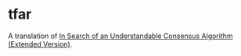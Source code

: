 # tfar

A translation of [In Search of an Understandable Consensus Algorithm (Extended Version)](https://raft.github.io/raft.pdf).